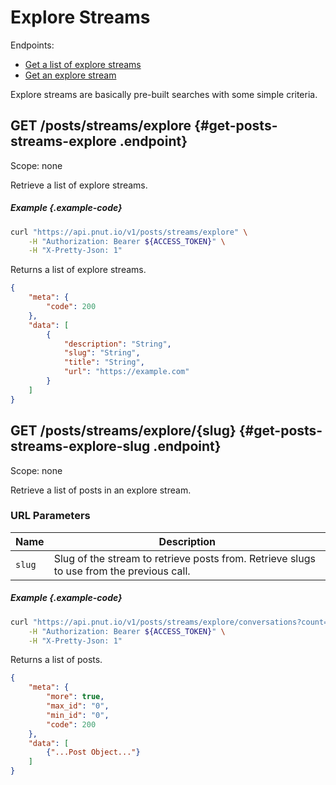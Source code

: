 # Explore Streams

Endpoints:

* [Get a list of explore streams](#get-posts-streams-explore)
* [Get an explore stream](#get-posts-streams-explore-slug)

Explore streams are basically pre-built searches with some simple criteria.


## <span class="method method-get">GET</span> /posts/streams/explore {#get-posts-streams-explore .endpoint}

Scope: <span class="endpoint-meta">none</span>

Retrieve a list of explore streams.

##### Example {.example-code}

```bash
curl "https://api.pnut.io/v1/posts/streams/explore" \
    -H "Authorization: Bearer ${ACCESS_TOKEN}" \
    -H "X-Pretty-Json: 1"
```

Returns a list of explore streams.

```json
{
    "meta": {
        "code": 200
    },
    "data": [
        {
            "description": "String",
            "slug": "String",
            "title": "String",
            "url": "https://example.com"
        }
    ]
}
```


## <span class="method method-get">GET</span> /posts/streams/explore/<span class="call-param">{slug}</span> {#get-posts-streams-explore-slug .endpoint}

Scope: <span class="endpoint-meta">none</span>

Retrieve a list of posts in an explore stream.

### URL Parameters

Name|Description
-|-
`slug`|Slug of the stream to retrieve posts from. Retrieve slugs to use from the previous call.

##### Example {.example-code}

```bash
curl "https://api.pnut.io/v1/posts/streams/explore/conversations?count=1" \
    -H "Authorization: Bearer ${ACCESS_TOKEN}" \
    -H "X-Pretty-Json: 1"
```

Returns a list of posts.

```json
{
    "meta": {
        "more": true,
        "max_id": "0",
        "min_id": "0",
        "code": 200
    },
    "data": [
        {"...Post Object..."}
    ]
}
```
